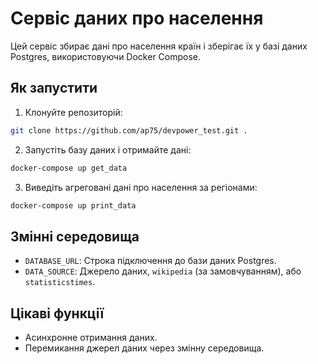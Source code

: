 # Сервіс даних про населення

Цей сервіс збирає дані про населення країн і зберігає їх у базі даних Postgres, використовуючи Docker Compose.

## Як запустити

1. Клонуйте репозиторій:
```bash
git clone https://github.com/ap75/devpower_test.git .
```

2. Запустіть базу даних і отримайте дані:
```bash
docker-compose up get_data
```

3. Виведіть агреговані дані про населення за регіонами:
```bash
docker-compose up print_data
```

## Змінні середовища
- `DATABASE_URL`: Строка підключення до бази даних Postgres.
- `DATA_SOURCE`: Джерело даних, `wikipedia` (за замовчуванням), або `statisticstimes`.

## Цікаві функції
- Асинхронне отримання даних.
- Перемикання джерел даних через змінну середовища.
